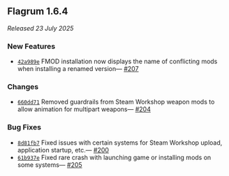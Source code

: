 ## Flagrum 1.6.4

_Released 23 July 2025_

### New Features

* [`42a989e`](https://github.com/Kizari/Flagrum/commit/42a989e594109e856079259465d7cd40cc21b583)
  FMOD installation now displays the name of conflicting mods when installing a renamed version—
  [#207](https://github.com/Kizari/Flagrum/issues/207)

### Changes

* [`660dd71`](https://github.com/Kizari/Flagrum/commit/660dd71bd25cdcdd1a7c829a576615681ec556f2)
  Removed guardrails from Steam Workshop weapon mods to allow animation for multipart weapons—
  [#204](https://github.com/Kizari/Flagrum/issues/204)

### Bug Fixes

* [`8d81fb7`](https://github.com/Kizari/Flagrum/commit/8d81fb7a5ba75c98ed59507dbc740b213f33ba98)
  Fixed issues with certain systems for Steam Workshop upload, application startup, etc.—
  [#200](https://github.com/Kizari/Flagrum/issues/200)
* [`61b937e`](https://github.com/Kizari/Flagrum/commit/61b937e60a65b85179c2fbc4935302c047b7a72a)
  Fixed rare crash with launching game or installing mods on some systems—
  [#205](https://github.com/Kizari/Flagrum/issues/205)